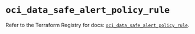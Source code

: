 # `oci_data_safe_alert_policy_rule`

Refer to the Terraform Registry for docs: [`oci_data_safe_alert_policy_rule`](https://registry.terraform.io/providers/oracle/oci/6.18.0/docs/resources/data_safe_alert_policy_rule).
